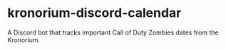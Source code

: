 # kronorium-discord-calendar
A Discord bot that tracks important Call of Duty Zombies dates from the Kronorium.
